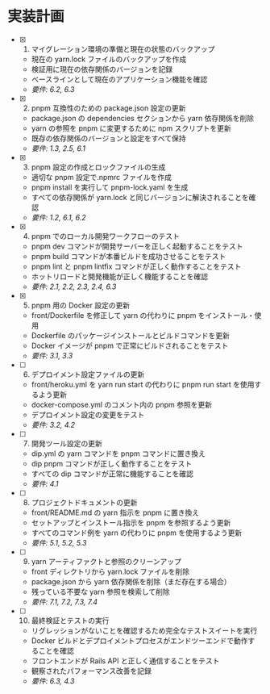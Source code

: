 # 実装計画

- [x] 1. マイグレーション環境の準備と現在の状態のバックアップ

  - 現在の yarn.lock ファイルのバックアップを作成
  - 検証用に現在の依存関係のバージョンを記録
  - ベースラインとして現在のアプリケーション機能を確認
  - _要件: 6.2, 6.3_

- [x] 2. pnpm 互換性のための package.json 設定の更新

  - package.json の dependencies セクションから yarn 依存関係を削除
  - yarn の参照を pnpm に変更するために npm スクリプトを更新
  - 既存の依存関係のバージョンと設定をすべて保持
  - _要件: 1.3, 2.5, 6.1_

- [x] 3. pnpm 設定の作成とロックファイルの生成

  - 適切な pnpm 設定で.npmrc ファイルを作成
  - pnpm install を実行して pnpm-lock.yaml を生成
  - すべての依存関係が yarn.lock と同じバージョンに解決されることを確認
  - _要件: 1.2, 6.1, 6.2_

- [x] 4. pnpm でのローカル開発ワークフローのテスト

  - pnpm dev コマンドが開発サーバーを正しく起動することをテスト
  - pnpm build コマンドが本番ビルドを成功させることをテスト
  - pnpm lint と pnpm lintfix コマンドが正しく動作することをテスト
  - ホットリロードと開発機能が正しく機能することを確認
  - _要件: 2.1, 2.2, 2.3, 2.4, 6.3_

- [x] 5. pnpm 用の Docker 設定の更新

  - front/Dockerfile を修正して yarn の代わりに pnpm をインストール・使用
  - Dockerfile のパッケージインストールとビルドコマンドを更新
  - Docker イメージが pnpm で正常にビルドされることをテスト
  - _要件: 3.1, 3.3_

- [ ] 6. デプロイメント設定ファイルの更新

  - front/heroku.yml を yarn run start の代わりに pnpm run start を使用するよう更新
  - docker-compose.yml のコメント内の pnpm 参照を更新
  - デプロイメント設定の変更をテスト
  - _要件: 3.2, 4.2_

- [ ] 7. 開発ツール設定の更新

  - dip.yml の yarn コマンドを pnpm コマンドに置き換え
  - dip pnpm コマンドが正しく動作することをテスト
  - すべての dip コマンドが正常に機能することを確認
  - _要件: 4.1_

- [ ] 8. プロジェクトドキュメントの更新

  - front/README.md の yarn 指示を pnpm に置き換え
  - セットアップとインストール指示を pnpm を参照するよう更新
  - すべてのコマンド例を yarn の代わりに pnpm を使用するよう更新
  - _要件: 5.1, 5.2, 5.3_

- [ ] 9. yarn アーティファクトと参照のクリーンアップ

  - front ディレクトリから yarn.lock ファイルを削除
  - package.json から yarn 依存関係を削除（まだ存在する場合）
  - 残っている不要な yarn 参照を検索して削除
  - _要件: 7.1, 7.2, 7.3, 7.4_

- [ ] 10. 最終検証とテストの実行
  - リグレッションがないことを確認するため完全なテストスイートを実行
  - Docker ビルドとデプロイメントプロセスがエンドツーエンドで動作することを確認
  - フロントエンドが Rails API と正しく通信することをテスト
  - 観察されたパフォーマンス改善を記録
  - _要件: 6.3, 4.3_
